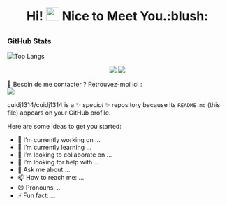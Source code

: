 
<h1 align="center">
  Hi! <img src="https://media.giphy.com/media/hvRJCLFzcasrR4ia7z/giphy.gif" width="30px"> Nice to Meet You.:blush:
</h1>

## <h3 align="left">GitHub Stats</h3>

![Top Langs](https://github-readme-stats.vercel.app/api/top-langs/?username=cuidj1314&layout=compact&theme=dark&hide_border=true)

<p align = "center">
  <img src = "https://github-readme-stats.vercel.app/api?username=cuidj1314&show_icons=true&theme=dark&hide_border=true">
  <img src = "https://github-readme-streak-stats.herokuapp.com?user=cuidj1314&theme=dark&hide_border=true">
</p>

<p>
  📣 Besoin de me contacter ? Retrouvez-moi ici :<br/>
  <a href="mailto:cuidj1314@gmail.com?subject=[GitHub]%20🔥%20Emergency%20contact&body=Dear%20cui:%0A%0AI%20am%20a%20friend%20from%20github%20..."><img src="https://img.shields.io/badge/e‑mail-D14836.svg?style=for-the-badge&logo=GMail&logoColor=white"/></a>
</p>

cuidj1314/cuidj1314 is a ✨ _special_ ✨ repository because its `README.md` (this file) appears on your GitHub profile.

Here are some ideas to get you started:

- 🔭 I’m currently working on ...
- 🌱 I’m currently learning ...
- 👯 I’m looking to collaborate on ...
- 🤔 I’m looking for help with ...
- 💬 Ask me about ...
- 📫 How to reach me: ...
- 😄 Pronouns: ...
- ⚡ Fun fact: ...
